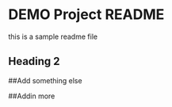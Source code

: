 # DEMO Project README

this is a sample readme  file
## Heading 2

##Add something else

##Addin more